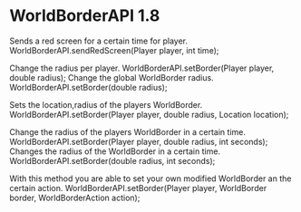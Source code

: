 WorldBorderAPI 1.8
==================
Sends a red screen for a certain time for player.
WorldBorderAPI.sendRedScreen(Player player, int time);

Change the radius per player.
WorldBorderAPI.setBorder(Player player, double radius);
Change the global WorldBorder radius.
WorldBorderAPI.setBorder(double radius); 

Sets the location,radius of the players WorldBorder.
WorldBorderAPI.setBorder(Player player, double radius, Location location);

Change the radius of the players WorldBorder in a certain time.
WorldBorderAPI.setBorder(Player player, double radius, int seconds);
Changes the radius of the WorldBorder in a certain time.
WorldBorderAPI.setBorder(double radius, int seconds);

With this method you are able to set your own modified WorldBorder an the certain action.
WorldBorderAPI.setBorder(Player player, WorldBorder border,
			WorldBorderAction action);
